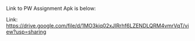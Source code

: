 Link to PW Assignment Apk is below:

Link: https://drive.google.com/file/d/1MO3kiq02xJIRrhf6LZENDLQRM4vmrVqT/view?usp=sharing